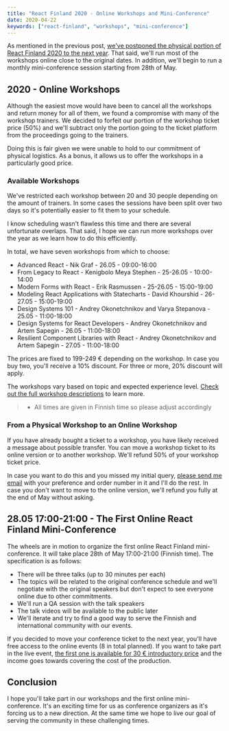 ```yaml
---
title: "React Finland 2020 - Online Workshops and Mini-Conference"
date: 2020-04-22
keywords: ["react-finland", "workshops", "mini-conference"]
---
```


As mentioned in the previous post, [we've postponed the physical portion of React Finland 2020 to the next year](/blog/rf-2020-postponed/). That said, we'll run most of the workshops online close to the original dates. In addition, we'll begin to run a monthly mini-conference session starting from 28th of May.

## 2020 - Online Workshops

Although the easiest move would have been to cancel all the workshops and return money for all of them, we found a compromise with many of the workshop trainers. We decided to forfeit our portion of the workshop ticket price (50%) and we'll subtract only the portion going to the ticket platform from the proceedings going to the trainers.

Doing this is fair given we were unable to hold to our commitment of physical logistics. As a bonus, it allows us to offer the workshops in a particularly good price.

### Available Workshops

We've restricted each workshop between 20 and 30 people depending on the amount of trainers. In some cases the sessions have been split over two days so it's potentially easier to fit them to your schedule.

I know scheduling wasn't flawless this time and there are several unfortunate overlaps. That said, I hope we can run more workshops over the year as we learn how to do this efficiently.

In total, we have seven workshops from which to choose:

- Advanced React - Nik Graf - 26.05 - 09:00-16:00
- From Legacy to React - Kenigbolo Meya Stephen - 25-26.05 - 10:00-14:00
- Modern Forms with React - Erik Rasmussen - 25-26.05 - 15:00-19:00
- Modeling React Applications with Statecharts - David Khourshid - 26-27.05 - 15:00-19:00
- Design Systems 101 - Andrey Okonetchnikov and Varya Stepanova - 25.05 - 11:00-18:00
- Design Systems for React Developers - Andrey Okonetchnikov and Artem Sapegin - 26.05 - 11:00-18:00
- Resilient Component Libraries with React - Andrey Okonetchnikov and Artem Sapegin - 27.05 - 11:00-18:00

The prices are fixed to 199-249 € depending on the workshop. In case you buy two, you'll receive a 10% discount. For three or more, 20% discount will apply.

The workshops vary based on topic and expected experience level. [Check out the full workshop descriptions](https://react-finland.fi/workshops/) to learn more.

> - All times are given in Finnish time so please adjust accordingly

### From a Physical Workshop to an Online Workshop

If you have already bought a ticket to a workshop, you have likely received a message about possible transfer. You can move a workshop ticket to its online version or to another workshop. We'll refund 50% of your workshop ticket price.

In case you want to do this and you missed my initial query, [please send me email](info@react-finland.fi) with your preference and order number in it and I'll do the rest. In case you don't want to move to the online version, we'll refund you fully at the end of May without asking.

## 28.05 17:00-21:00 - The First Online React Finland Mini-Conference

The wheels are in motion to organize the first online React Finland mini-conference. It will take place 28th of May 17:00-21:00 (Finnish time). The specification is as follows:

- There will be three talks (up to 30 minutes per each)
- The topics will be related to the original conference schedule and we'll negotiate with the original speakers but don't expect to see everyone online due to other commitments.
- We'll run a QA session with the talk speakers
- The talk videos will be available to the public later
- We'll iterate and try to find a good way to serve the Finnish and international community with our events.

If you decided to move your conference ticket to the next year, you'll have free access to the online events (8 in total planned). If you want to take part in the live event, [the first one is available for 30 € introductory price](https://fienta.com/react-finland-2020?e8677b7f3a2f2d38052763b8d1cd9117) and the income goes towards covering the cost of the production.

## Conclusion

I hope you'll take part in our workshops and the first online mini-conference. It's an exciting time for us as conference organizers as it's forcing us to a new direction. At the same time we hope to live our goal of serving the community in these challenging times.
